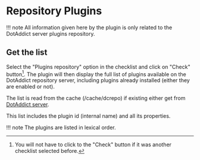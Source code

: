 Repository Plugins
==============

!!! note
	All information given here by the plugin is only related to the DotAddict server plugins repository.


Get the list
------------

Select the "Plugins repository" option in the checklist and click on "Check" button[^1]. The plugin will then display the full list of plugins available on the DotAddict repository server, including plugins already installed (either they are enabled or not).

The list is read from the cache (/cache/dcrepo) if existing either get from [DotAddict server](https://update.dotaddict.org/dc2/plugins.xml).

This list includes the plugin id (internal name) and all its properties.

!!! note
	The plugins are listed in lexical order.

[^1]: You will not have to click to the "Check" button if it was another checklist selected before.
